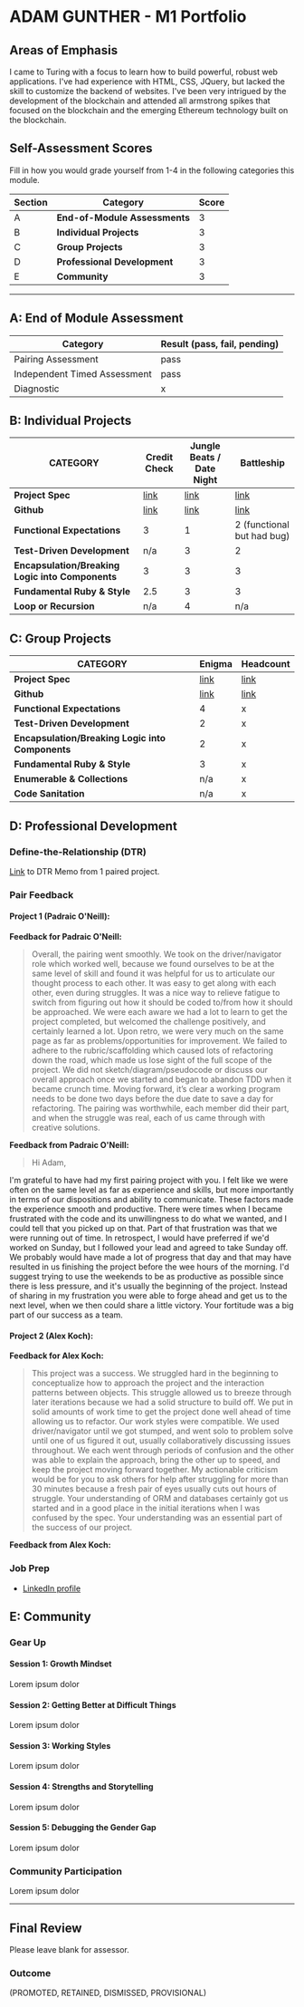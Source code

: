 # ADAM GUNTHER - M1 Portfolio

## Areas of Emphasis

I came to Turing with a focus to learn how to build powerful, robust web applications. I've had experience with HTML, CSS, JQuery, but lacked the skill to customize the backend of websites. I've been very intrigued by the development of the blockchain and attended all armstrong spikes that focused on the blockchain and the emerging Ethereum technology built on the blockchain.

## Self-Assessment Scores

Fill in how you would grade yourself from 1-4 in the following categories this module.

| Section | Category | Score |
| --- | --- | --- |
| A | **End-of-Module Assessments** | 3 |
| B | **Individual Projects** | 3 |
| C | **Group Projects** | 3 |
| D | **Professional Development** | 3 |
| E | **Community** | 3 |

------------------------------------------------

## A: End of Module Assessment

| Category | Result (pass, fail, pending) |
| ----- | --- |
| Pairing Assessment | pass |
| Independent Timed Assessment | pass |
| Diagnostic | x |


## B: Individual Projects

| CATEGORY | Credit Check | Jungle Beats / Date Night | Battleship |
| --- | --- | --- | --- |
| **Project Spec** | [link](http://backend.turing.io/module1/projects/credit_check) | [link](http://backend.turing.io/module1/projects/jungle_beat) | [link](http://backend.turing.io/module1/projects/battleship) |
| **Github** | [link](https://github.com/adamgunther1/credit_check) | [link](https://github.com/adamgunther1/jungle_beat) | [link](https://github.com/adamgunther1/battleship) |
| **Functional Expectations** | 3 | 1 | 2 (functional but had bug) |
| **Test-Driven Development** | n/a | 3 | 2 |
| **Encapsulation/Breaking Logic into Components** | 3 | 3 | 3 |
| **Fundamental Ruby & Style** | 2.5 | 3 | 3 |
| **Loop or Recursion** | n/a | 4 | n/a |


## C: Group Projects

| CATEGORY | Enigma | Headcount |
| --- | --- | --- |
| **Project Spec** | [link](http://backend.turing.io/module1/projects/enigma) | [link](http://backend.turing.io/module1/projects/headcount) |
| **Github** | [link](https://github.com/adamgunther1/enigma_collaborative) | [link](https://github.com/alex-w-k/headcount) |
| **Functional Expectations** | 4 | x |
| **Test-Driven Development** | 2 | x |
| **Encapsulation/Breaking Logic into Components** | 2 | x |
| **Fundamental Ruby & Style** | 3 | x |
| **Enumerable & Collections** | n/a | x |
| **Code Sanitation** | n/a | x |


## D: Professional Development

### Define-the-Relationship (DTR)

[Link](https://gist.github.com/adamgunther1/644fd24800ab49c48e0e6daccc8c1f8c) to DTR Memo from 1 paired project.

### Pair Feedback

#### Project 1 (Padraic O'Neill):

**Feedback for Padraic O'Neill:**

> Overall, the pairing went smoothly. We took on the driver/navigator role which worked well, because we found ourselves to be at the same level of skill and found it was helpful for us to articulate our thought process to each other. It was easy to get along with each other, even during struggles. It was a nice way to relieve fatigue to switch from figuring out how it should be coded to/from how it should be approached. We were each aware we had a lot to learn to get the project completed, but welcomed the challenge positively, and certainly learned a lot. Upon retro, we were very much on the same page as far as problems/opportunities for improvement.  We failed to adhere to the rubric/scaffolding which caused lots of refactoring down the road, which made us lose sight of the full scope of the project. We did not sketch/diagram/pseudocode or discuss our overall approach once we started and began to abandon TDD when it became crunch time. Moving forward, it’s clear a working program needs to be done two days before the due date to save a day for refactoring. The pairing was worthwhile, each member did their part, and when the struggle was real, each of us came through with creative solutions.

**Feedback from Padraic O'Neill:**

> Hi Adam,

I'm grateful to have had my first pairing project with you. I felt like we were often on the same level as far as experience and skills, but more importantly in terms of our dispositions and ability to communicate. These factors made the experience smooth and productive. There were times when I became frustrated with the code and its unwillingness to do what we wanted, and I could tell that you picked up on that. Part of that frustration was that we were running out of time. In retrospect, I would have preferred if we'd worked on Sunday, but I followed your lead and agreed to take Sunday off. We probably would have made a lot of progress that day and that may have resulted in us finishing the project before the wee hours of the morning. I'd suggest trying to use the weekends to be as productive as possible since there is less pressure, and it's usually the beginning of the project. Instead of sharing in my frustration you were able to forge ahead and get us to the next level, when we then could share a little victory. Your fortitude was a big part of our success as a team.

#### Project 2 (Alex Koch):

**Feedback for Alex Koch:**

> This project was a success. We struggled hard in the beginning to conceptualize how to approach the project and the interaction patterns between objects. This struggle allowed us to breeze through later iterations because we had a solid structure to build off. We put in solid amounts of work time to get the project done well ahead of time allowing us to refactor. Our work styles were compatible. We used driver/navigator until we got stumped, and went solo to problem solve until one of us figured it out, usually collaboratively discussing issues throughout. We each went through periods of confusion and the other was able to explain the approach, bring the other up to speed, and keep the project moving forward together. My actionable criticism would be for you to ask others for help after struggling for more than 30 minutes because a fresh pair of eyes usually cuts out hours of struggle. Your understanding of ORM and databases certainly got us started and in a good place in the initial iterations when I was confused by the spec. Your understanding was an essential part of the success of our project.

**Feedback from Alex Koch:**

> 

### Job Prep

*  [LinkedIn profile](https://www.linkedin.com/in/adamgunther1/)

## E: Community

### Gear Up

#### Session 1: Growth Mindset

Lorem ipsum dolor 

#### Session 2: Getting Better at Difficult Things

Lorem ipsum dolor 

#### Session 3: Working Styles

Lorem ipsum dolor 

#### Session 4: Strengths and Storytelling

Lorem ipsum dolor 

#### Session 5: Debugging the Gender Gap

Lorem ipsum dolor

### Community Participation

Lorem ipsum dolor 

-------------------------------------------------------------

## Final Review

Please leave blank for assessor.

### Outcome

(PROMOTED, RETAINED, DISMISSED, PROVISIONAL)
